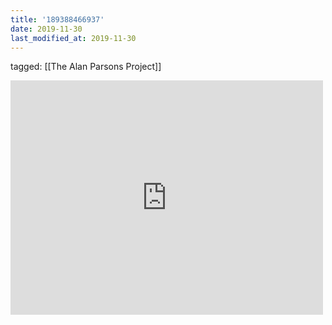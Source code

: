 ```yaml
---
title: '189388466937'
date: 2019-11-30
last_modified_at: 2019-11-30
---
```

tagged: [[The Alan Parsons Project]]
<iframe allow="accelerometer; autoplay; clipboard-write; encrypted-media; gyroscope; picture-in-picture" allowfullscreen="" frameborder="0" height="375" id="youtube_iframe" src="https://www.youtube.com/embed/YAE1XTvKLXA?feature=oembed&amp;enablejsapi=1&amp;origin=https://safe.txmblr.com&amp;wmode=opaque" width="500"></iframe>